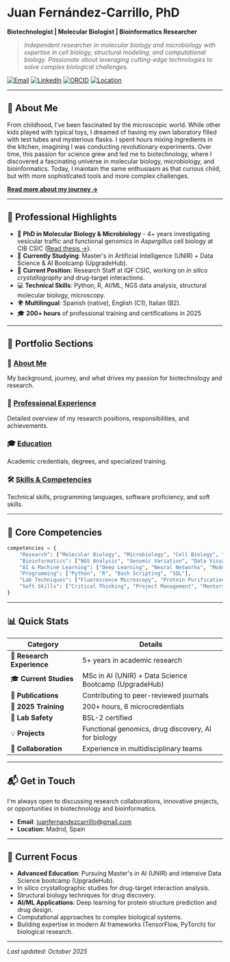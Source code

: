 # Juan Fernández-Carrillo, PhD

**Biotechnologist | Molecular Biologist | Bioinformatics Researcher**

> *Independent researcher in molecular biology and microbiology with expertise in cell biology, structural modeling, and computational biology. Passionate about leveraging cutting-edge technologies to solve complex biological challenges.*

[![Email](https://img.shields.io/badge/Email-juanfernandezcarrillo%40gmail.com-blue)](mailto:juanfernandezcarrillo@gmail.com)
[![LinkedIn](https://img.shields.io/badge/LinkedIn-juanfercar-0077B5?logo=linkedin)](https://www.linkedin.com/in/juanfercar/)
[![ORCID](https://img.shields.io/badge/ORCID-0000--0002--0342--8729-A6CE39?logo=orcid)](https://orcid.org/0000-0002-0342-8729)
[![Location](https://img.shields.io/badge/Location-Madrid%2C%20Spain-red)](https://maps.google.com/?q=Madrid,Spain)

---

## 👋 About Me

From childhood, I've been fascinated by the microscopic world. While other kids played with typical toys, I dreamed of having my own laboratory filled with test tubes and mysterious flasks. I spent hours mixing ingredients in the kitchen, imagining I was conducting revolutionary experiments. Over time, this passion for science grew and led me to biotechnology, where I discovered a fascinating universe in molecular biology, microbiology, and bioinformatics. Today, I maintain the same enthusiasm as that curious child, but with more sophisticated tools and more complex challenges.

**[Read more about my journey →](./docs/about.md)**

---

## 🔬 Professional Highlights

- 🧬 **PhD in Molecular Biology & Microbiology** - 4+ years investigating vesicular traffic and functional genomics in *Aspergillus* cell biology at CIB CSIC ([Read thesis →](https://docta.ucm.es/entities/publication/42ba6d09-ccad-431c-ac07-58b669e1cfc5)).
- 🤖 **Currently Studying**: Master's in Artificial Intelligence (UNIR) + Data Science & AI Bootcamp (UpgradeHub).
- 🔭 **Current Position**: Research Staff at IQF CSIC, working on *in silico crystallography* and drug-target interactions.
- 💻 **Technical Skills**: Python, R, AI/ML, NGS data analysis, structural molecular biology, microscopy.
- 🌍 **Multilingual**: Spanish (native), English (C1), Italian (B2).
- 🎓 **200+ hours** of professional training and certifications in 2025

---

## 📂 Portfolio Sections

### 📖 [About Me](./docs/about.md)
My background, journey, and what drives my passion for biotechnology and research.

### 💼 [Professional Experience](./docs/experience.md)
Detailed overview of my research positions, responsibilities, and achievements.

### 🎓 [Education](./docs/education.md)
Academic credentials, degrees, and specialized training.

### 🛠️ [Skills & Competencies](./docs/skills.md)
Technical skills, programming languages, software proficiency, and soft skills.

---

## 🎯 Core Competencies

```python
competencies = {
    "Research": ["Molecular Biology", "Microbiology", "Cell Biology", "Structural Biology"],
    "Bioinformatics": ["NGS Analysis", "Genomic Variation", "Data Visualization", "Pipeline Development"],
    "AI & Machine Learning": ["Deep Learning", "Neural Networks", "Model Training", "AI for Biology"],
    "Programming": ["Python", "R", "Bash Scripting", "SQL"],
    "Lab Techniques": ["Fluorescence Microscopy", "Protein Purification", "qPCR", "CRISPR/Cas9"],
    "Soft Skills": ["Critical Thinking", "Project Management", "Mentorship", "Leadership"]
}
```

---

## 📊 Quick Stats

| Category | Details |
|----------|---------|
| 🔬 **Research Experience** | 5+ years in academic research |
| 🎓 **Current Studies** | MSc in AI (UNIR) + Data Science Bootcamp (UpgradeHub) |
| 📄 **Publications** | Contributing to peer-reviewed journals |
| 🏅 **2025 Training** | 200+ hours, 6 microcredentials |
| 🧪 **Lab Safety** | BSL-2 certified |
| 💡 **Projects** | Functional genomics, drug discovery, AI for biology |
| 👥 **Collaboration** | Experience in multidisciplinary teams |

---

## 📬 Get in Touch

I'm always open to discussing research collaborations, innovative projects, or opportunities in biotechnology and bioinformatics.

- **Email**: [juanfernandezcarrillo@gmail.com](mailto:juanfernandezcarrillo@gmail.com)
- **Location**: Madrid, Spain

---

## 🚀 Current Focus

- **Advanced Education**: Pursuing Master's in AI (UNIR) and intensive Data Science bootcamp (UpgradeHub).
- In silico crystallographic studies for drug-target interaction analysis.
- Structural biology techniques for drug discovery.
- **AI/ML Applications**: Deep learning for protein structure prediction and drug design.
- Computational approaches to complex biological systems.
- Building expertise in modern AI frameworks (TensorFlow, PyTorch) for biological research.

---

*Last updated: October 2025*
<!--
**jufercar/jufercar** is a ✨ _special_ ✨ repository because its `README.md` (this file) appears on your GitHub profile.
-->
